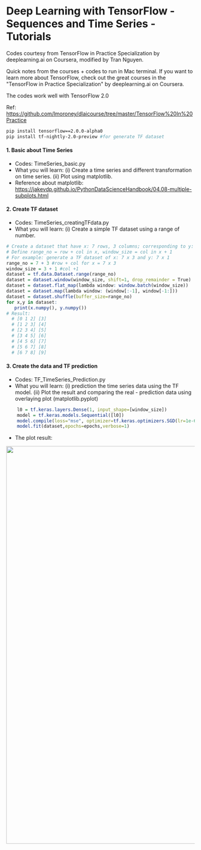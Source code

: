 Deep Learning with TensorFlow - Sequences and Time Series - Tutorials
================
Codes courtesy from TensorFlow in Practice Specialization by deeplearning.ai on Coursera, modified by Tran Nguyen.

Quick notes from the courses + codes to run in Mac terminal. If you want to learn more about TensorFlow, check out the great courses in the "TensorFlow in Practice Specialization" by deeplearning.ai on Coursera.

The codes work well with TensorFlow 2.0

Ref: <https://github.com/lmoroney/dlaicourse/tree/master/TensorFlow%20In%20Practice>

``` bash
pip install tensorflow==2.0.0-alpha0
pip install tf-nightly-2.0-preview #for generate TF dataset 
```

#### 1. Basic about Time Series

-   Codes: TimeSeries\_basic.py
-   What you will learn: (i) Create a time series and different transformation on time series. (ii) Plot using matplotlib.
-   Reference about matplotlib: <https://jakevdp.github.io/PythonDataScienceHandbook/04.08-multiple-subplots.html>

#### 2. Create TF dataset

-   Codes: TimeSeries\_creatingTFdata.py
-   What you will learn: (i) Create a simple TF dataset using a range of number.

``` r
# Create a dataset that have x: 7 rows, 3 columns; corresponding to y: 7 rows, 1 column
# Define range_no = row + col in x, window_size = col in x + 1
# For example: generate a TF dataset of x: 7 x 3 and y: 7 x 1
range_no = 7 + 3 #row + col for x = 7 x 3
window_size = 3 + 1 #col +1
dataset = tf.data.Dataset.range(range_no)
dataset = dataset.window(window_size, shift=1, drop_remainder = True)
dataset = dataset.flat_map(lambda window: window.batch(window_size))
dataset = dataset.map(lambda window: (window[:-1], window[-1:]))
dataset = dataset.shuffle(buffer_size=range_no)
for x,y in dataset:
   print(x.numpy(), y.numpy())
# Result:
  # [0 1 2] [3]
  # [1 2 3] [4]
  # [2 3 4] [5]
  # [3 4 5] [6]
  # [4 5 6] [7]
  # [5 6 7] [8]
  # [6 7 8] [9]
```

#### 3. Create the data and TF prediction

-   Codes: TF\_TimeSeries\_Prediction.py
-   What you will learn: (i) prediction the time series data using the TF model. (ii) Plot the result and comparing the real - prediction data using overlaying plot (matplotlib.pyplot)

``` r
    l0 = tf.keras.layers.Dense(1, input_shape=[window_size])
    model = tf.keras.models.Sequential([l0])
    model.compile(loss="mse", optimizer=tf.keras.optimizers.SGD(lr=1e-6, momentum=0.9))
    model.fit(dataset,epochs=epochs,verbose=1)
```

-   The plot result:

<img src="/Users/trannguyen/TranData/WORK/BioinformaticsSpecialization_Tran_2019/MachineLearning/TensorFlow_Sequences_TimeSeries/img/TimeSeries_Prediction.png" width="1059" style="display: block; margin: auto;" />
